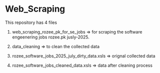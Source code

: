 # Web_Scraping

This repository has 4 files 

1) web_scraping_rozee_pk_for_se_jobs => for scraping the software engeenering jobs rozee.pk jusly-2025.

2) data_cleaning => to clean the collected data

3) rozee_software_jobs_2025_july_dirty_data.xsls => orignal collected data

4) rozee_software_jobs_cleaned_data.xsls => data after cleaning process
